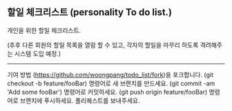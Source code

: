 ## 할일 체크리스트 (personality To do list.)

개인을 위한 할일 체크리스트. 

(추후 다른 회원의 할일 목록을 열람 할 수 있고, 각자의 할일을 마무리 하도록 격려해주는 시스템 도입 예정.)



----
기여 방법
(https://github.com/woongpang/todo_list/fork)을 포크합니다.
(git checkout -b feature/fooBar) 명령어로 새 브랜치를 만드세요.
(git commit -am 'Add some fooBar') 명령어로 커밋하세요.
(git push origin feature/fooBar) 명령어로 브랜치에 푸시하세요. 
풀리퀘스트를 보내주세요.
